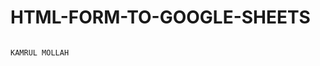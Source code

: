 # HTML-FORM-TO-GOOGLE-SHEETS
```https://github.com/GDKAMRUL1/HTML-FORM-TO-GOOGLE-SHEETS

KAMRUL MOLLAH

